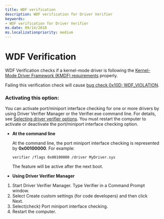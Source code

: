 ```yaml
---
title: WDF verification
description: WDF verification for Driver Verifier
keywords:
- WDF verification for Driver Verifier
ms.date: 09/14/2018
ms.localizationpriority: medium
---
```


# WDF Verification

WDF Verification checks if a kernel-mode driver is following the [Kernel-Mode Driver Framework (KMDF) requirements](../wdf/using-the-framework-to-develop-a-driver.md) properly.  

Failing this verification check will cause [bug check 0x10D: WDF_VIOLATION](../debugger/bug-check-0x10d---wdf-violation.md). 


### Activating this option:

You can activate port/miniport interface checking for one or more drivers by using Driver Verifier Manager or the Verifier.exe command line. For details, see [Selecting driver verifier options](./selecting-driver-verifier-options.md). You must restart the computer to activate or deactivate the port/miniport interface checking option.

* **At the command line**

    At the command line, the port miniport interface checking is represented by **0x00100000**. For example:
    
    `verifier /flags 0x00100000 /driver MyDriver.sys`

    The feature will be active after the next boot.

* **Using Driver Verifier Manager**

1. Start Driver Verifier Manager. Type Verifier in a Command Prompt window.
2. Select Create custom settings (for code developers) and then click Next.
3. Select(check) Port miniport interface checking.
4. Restart the computer.

